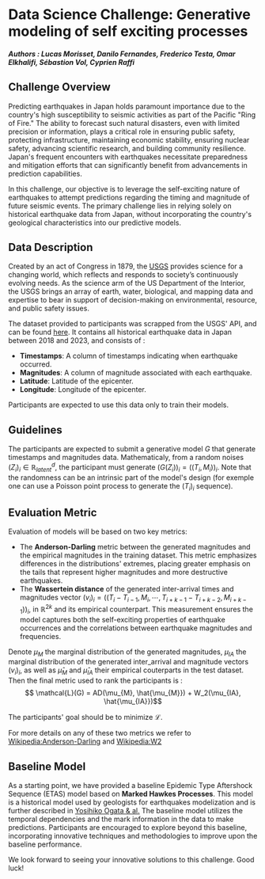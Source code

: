 # Data Science Challenge: Generative modeling of self exciting processes
##### Authors : Lucas Morisset, Danilo Fernandes, Frederico Testa, Omar Elkhalifi, Sébastion Vol, Cyprien Raffi

## Challenge Overview

Predicting earthquakes in Japan holds paramount importance due to the country's high susceptibility to seismic activities as part of the Pacific "Ring of Fire." The ability to forecast such natural disasters, even with limited precision or information, plays a critical role in ensuring public safety, protecting infrastructure, maintaining economic stability, ensuring nuclear safety, advancing scientific research, and building community resilience. Japan's frequent encounters with earthquakes necessitate preparedness and mitigation efforts that can significantly benefit from advancements in prediction capabilities. 

In this challenge, our objective is to leverage the self-exciting nature of earthquakes to attempt predictions regarding the timing and magnitude of future seismic events. The primary challenge lies in relying solely on historical earthquake data from Japan, without incorporating the country's geological characteristics into our predictive models.

## Data Description

Created by an act of Congress in 1879, the [USGS](https://www.usgs.gov/) provides science for a changing world, which reflects and responds to society’s continuously evolving needs. As the science arm of the US Department of the Interior, the USGS brings an array of earth, water, biological, and mapping data and expertise to bear in support of decision-making on environmental, resource, and public safety issues.

The dataset provided to participants was scrapped from the USGS' API, and can be found [here](https://earthquake.usgs.gov/fdsnws/event/1/). It contains all historical earthquake data in Japan between 2018 and 2023, and consists of :
- **Timestamps**: A column of timestamps indicating when earthquake occurred.
- **Magnitudes**: A column of magnitude associated with each earthquake.
- **Latitude**: Latitude of the epicenter.
- **Longitude**: Longitude of the epicenter.

Participants are expected to use this data only to train their models.

## Guidelines

The participants are expected to submit a generative model $G$ that generate timestamps and magnitudes data. Mathematicaly, from a random noises $(Z_i)_i \in \mathbb{R}^d_{latent}$, the participant must generate $(G(Z_i))_i = ((T_i,M_i))_i$. Note that the randomness can be an intrinsic part of the model's design (for exemple one can use a Poisson point process to generate the $(T_i)_i$ sequence). 

## Evaluation Metric

Evaluation of models will be based on two key metrics:
- The **Anderson-Darling** metric between the generated magnitudes and the empirical magnitudes in the training dataset. This metric emphasizes differences in the distributions' extremes, placing greater emphasis on the tails that represent higher magnitudes and more destructive earthquakes.
- The **Wassertein distance** of the generated inter-arrival times and magnitudes vector $(v_i)_i = ((T_{i}-T_{i-1},M_i,\cdots,T_{i+k-1}-T_{i+k-2},M_{i+k-1}))_i$, in $\mathbb{R}^{2k}$ and its empirical counterpart. This measurement ensures the model captures both the self-exciting properties of earthquake occurrences and the correlations between earthquake magnitudes and frequencies.


Denote $\mu_{M}$ the marginal distribution of the generated magnitudes, $\mu_{IA}$ the marginal distribution of the generated inter_arrival and magnitude vectors $(v_i)_i$, as well as $\hat{\mu}_{M}$ and $\hat{\mu}_{IA}$ their empirical couterparts in the test dataset. Then the final metric used to rank the participants is :
$$ \mathcal{L}(G) = AD(\mu_{M}, \hat{\mu_{M}}) + W_2(\mu_{IA}, \hat{\mu_{IA}})$$

The participants' goal should be to minimize $\mathcal{L}$.

For more details on any of these two metrics we refer to [Wikipedia:Anderson-Darling](https://en.wikipedia.org/wiki/Anderson%E2%80%93Darling_test) and [Wikipedia:W2](https://en.wikipedia.org/wiki/Wasserstein_metric)

## Baseline Model

As a starting point, we have provided a baseline Epidemic Type Aftershock Sequence (ETAS) model based on **Marked Hawkes Processes**. This model is a historical model used by geologists for earthquakes modelization and is further described in [Yosihiko Ogata & al.](https://link.springer.com/article/10.1023/A:1003403601725) The baseline model utilizes the temporal dependencies and the mark information in the data to make predictions. Participants are encouraged to explore beyond this baseline, incorporating innovative techniques and methodologies to improve upon the baseline performance.

We look forward to seeing your innovative solutions to this challenge. Good luck!
